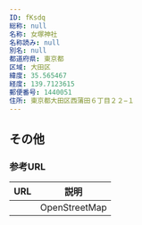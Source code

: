 ```yaml
---
ID: fKsdq
総称: null
名称: 女塚神社
名称読み: null
別名: null
都道府県: 東京都
区域: 大田区
緯度: 35.565467
経度: 139.7123615
郵便番号: 1440051
住所: 東京都大田区西蒲田６丁目２２−１
---
```


## その他

### 参考URL

| URL | 説明          |
| --- | ------------- |
|     | OpenStreetMap |
